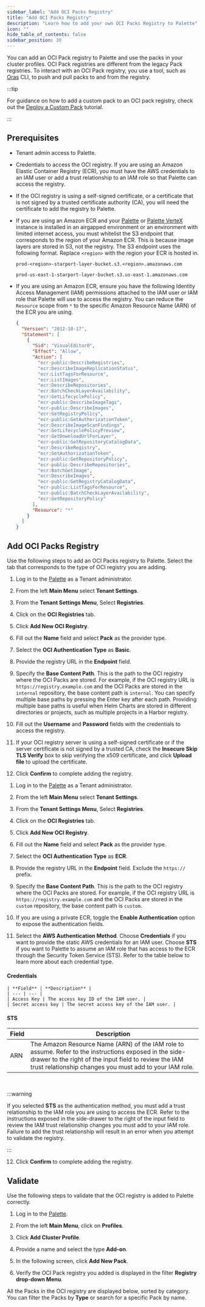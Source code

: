 ```yaml
---
sidebar_label: "Add OCI Packs Registry"
title: "Add OCI Packs Registry"
description: "Learn how to add your own OCI Packs Registry to Palette"
icon: ""
hide_table_of_contents: false
sidebar_position: 30
---
```


You can add an OCI Pack registry to Palette and use the packs in your cluster profiles. OCI Pack registries are
different from the legacy Pack registries. To interact with an OCI Pack registry, you use a tool, such as
[Oras](https://oras.land/docs/) CLI, to push and pull packs to and from the registry.

:::tip

For guidance on how to add a custom pack to an OCI pack registry, check out the
[Deploy a Custom Pack](../../../tutorials/profiles/deploy-pack.md) tutorial.

:::

## Prerequisites

- Tenant admin access to Palette.

- Credentials to access the OCI registry. If you are using an Amazon Elastic Container Registry (ECR), you must have the
  AWS credentials to an IAM user or add a trust relationship to an IAM role so that Palette can access the registry.

- If the OCI registry is using a self-signed certificate, or a certificate that is not signed by a trusted certificate
  authority (CA), you will need the certificate to add the registry to Palette.

- If you are using an Amazon ECR and your [Palette](../../../enterprise-version/enterprise-version.md) or
  [Palette VerteX](../../../vertex/vertex.md) instance is installed in an airgapped environment or an environment with
  limited internet access, you must whitelist the S3 endpoint that corresponds to the region of your Amazon ECR. This is
  because image layers are stored in S3, not the registry. The S3 endpoint uses the following format. Replace `<region>`
  with the region your ECR is hosted in.

  ```shell
  prod-<region>-starport-layer-bucket.s3.<region>.amazonaws.com
  ```

  ```shell hideClipboard title="Example S3 endpoint"
  prod-us-east-1-starport-layer-bucket.s3.us-east-1.amazonaws.com
  ```

- If you are using an Amazon ECR, ensure you have the following Identity Access Management (IAM) permissions attached to
  the IAM user or IAM role that Palette will use to access the registry. You can reduce the `Resource` scope from `*` to
  the specific Amazon Resource Name (ARN) of the ECR you are using.

  ```json
  {
    "Version": "2012-10-17",
    "Statement": [
      {
        "Sid": "VisualEditor0",
        "Effect": "Allow",
        "Action": [
          "ecr-public:DescribeRegistries",
          "ecr:DescribeImageReplicationStatus",
          "ecr:ListTagsForResource",
          "ecr:ListImages",
          "ecr:DescribeRepositories",
          "ecr:BatchCheckLayerAvailability",
          "ecr:GetLifecyclePolicy",
          "ecr-public:DescribeImageTags",
          "ecr-public:DescribeImages",
          "ecr:GetRegistryPolicy",
          "ecr-public:GetAuthorizationToken",
          "ecr:DescribeImageScanFindings",
          "ecr:GetLifecyclePolicyPreview",
          "ecr:GetDownloadUrlForLayer",
          "ecr-public:GetRepositoryCatalogData",
          "ecr:DescribeRegistry",
          "ecr:GetAuthorizationToken",
          "ecr-public:GetRepositoryPolicy",
          "ecr-public:DescribeRepositories",
          "ecr:BatchGetImage",
          "ecr:DescribeImages",
          "ecr-public:GetRegistryCatalogData",
          "ecr-public:ListTagsForResource",
          "ecr-public:BatchCheckLayerAvailability",
          "ecr:GetRepositoryPolicy"
        ],
        "Resource": "*"
      }
    ]
  }
  ```

## Add OCI Packs Registry

Use the following steps to add an OCI Packs registry to Palette. Select the tab that corresponds to the type of OCI
registry you are adding.

<Tabs groupId="registry">
<TabItem value="basic" label="Basic">

1. Log in to the [Palette](https://console.spectrocloud.com) as a Tenant administrator.

2. From the left **Main Menu** select **Tenant Settings**.

3. From the **Tenant Settings Menu**, Select **Registries**.

4. Click on the **OCI Registries** tab.

5. Click **Add New OCI Registry**.

6. Fill out the **Name** field and select **Pack** as the provider type.

7. Select the **OCI Authentication Type** as **Basic**.

8. Provide the registry URL in the **Endpoint** field.

9. Specify the **Base Content Path**. This is the path to the OCI registry where the OCI Packs are stored. For example,
   if the OCI registry URL is `https://registry.example.com` and the OCI Packs are stored in the `internal` repository,
   the base content path is `internal`. You can specify multiple base paths by pressing the Enter key after each path.
   Providing multiple base paths is useful when Helm Charts are stored in different directories or projects, such as
   multiple projects in a Harbor registry.

10. Fill out the **Username** and **Password** fields with the credentials to access the registry.

11. If your OCI registry server is using a self-signed certificate or if the server certificate is not signed by a
    trusted CA, check the **Insecure Skip TLS Verify** box to skip verifying the x509 certificate, and click **Upload
    file** to upload the certificate.

12. Click **Confirm** to complete adding the registry.

</TabItem>

<TabItem value="aws" label="Amazon ECR">

1. Log in to the [Palette](https://console.spectrocloud.com) as a Tenant administrator.

2. From the left **Main Menu** select **Tenant Settings**.

3. From the **Tenant Settings Menu**, Select **Registries**.

4. Click on the **OCI Registries** tab.

5. Click **Add New OCI Registry**.

6. Fill out the **Name** field and select **Pack** as the provider type.

7. Select the **OCI Authentication Type** as **ECR**.

8. Provide the registry URL in the **Endpoint** field. Exclude the `https://` prefix.

9. Specify the **Base Content Path**. This is the path to the OCI registry where the OCI Packs are stored. For example,
   if the OCI registry URL is `https://registry.example.com` and the OCI Packs are stored in the `custom` repository,
   the base content path is `custom`.

10. If you are using a private ECR, toggle the **Enable Authentication** option to expose the authentication fields.

11. Select the **AWS Authentication Method**. Choose **Credentials** if you want to provide the static AWS credentials
    for an IAM user. Choose **STS** if you want to Palette to assume an IAM role that has access to the ECR through the
    Security Token Service (STS). Refer to the table below to learn more about each credential type.

#### Credentials

    | **Field** | **Description** |
    | --- | --- |
    | Access Key | The access key ID of the IAM user. |
    | Secret access key | The secret access key of the IAM user. |

#### STS

| **Field** | **Description**                                                                                                                                                                                                            |
| --------- | -------------------------------------------------------------------------------------------------------------------------------------------------------------------------------------------------------------------------- |
| ARN       | The Amazon Resource Name (ARN) of the IAM role to assume. Refer to the instructions exposed in the side-drawer to the right of the input field to review the IAM trust relationship changes you must add to your IAM role. |

<br />

:::warning

If you selected **STS** as the authentication method, you must add a trust relationship to the IAM role you are using to
access the ECR. Refer to the instructions exposed in the side-drawer to the right of the input field to review the IAM
trust relationship changes you must add to your IAM role. Failure to add the trust relationship will result in an error
when you attempt to validate the registry.

:::

12. Click **Confirm** to complete adding the registry.

</TabItem>

</Tabs>

## Validate

Use the following steps to validate that the OCI registry is added to Palette correctly.

1. Log in to the [Palette](https://console.spectrocloud.com).

2. From the left **Main Menu**, click on **Profiles**.

3. Click **Add Cluster Profile**.

4. Provide a name and select the type **Add-on**.

5. In the following screen, click **Add New Pack**.

6. Verify the OCI Pack registry you added is displayed in the filter **Registry drop-down Menu**.

All the Packs in the OCI registry are displayed below, sorted by category. You can filter the Packs by **Type** or
search for a specific Pack by name.
